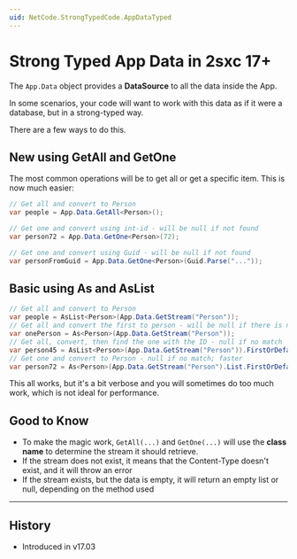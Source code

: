```yaml
---
uid: NetCode.StrongTypedCode.AppDataTyped
---
```


# Strong Typed App Data in 2sxc 17+

The `App.Data` object provides a **DataSource** to all the data inside the App.

In some scenarios, your code will want to work with this data as if it were a database, but in a strong-typed way.

There are a few ways to do this.

## New using GetAll and GetOne

The most common operations will be to get all or get a specific item.
This is now much easier:

```csharp
// Get all and convert to Person
var people = App.Data.GetAll<Person>();

// Get one and convert using int-id - will be null if not found
var person72 = App.Data.GetOne<Person>(72);

// Get one and convert using Guid - will be null if not found
var personFromGuid = App.Data.GetOne<Person>(Guid.Parse("..."));
```

## Basic using As and AsList

```csharp
// Get all and convert to Person
var people = AsList<Person>(App.Data.GetStream("Person"));
// Get all and convert the first to person - will be null if there is no data
var onePerson = As<Person>(App.Data.GetStream("Person"));
// Get all, convert, then find the one with the ID - null if no match
var person45 = AsList<Person>(App.Data.GetStream("Person")).FirstOrDefault(p => p.Id == 45);
// Get one and convert to Person - null if no match; faster
var person72 = As<Person>(App.Data.GetStream("Person").List.FirstOrDefault(e => e.EntityId = 72));
```

This all works, but it's a bit verbose and you will sometimes do too much work, which is not ideal for performance.

## Good to Know

* To make the magic work, `GetAll(...)` and `GetOne(...)` will use the **class name** to determine the stream it should retrieve.
* If the stream does not exist, it means that the Content-Type doesn't exist, and it will throw an error
* If the stream exists, but the data is empty, it will return an empty list or null, depending on the method used

---

## History

* Introduced in v17.03
